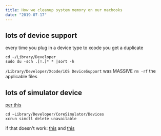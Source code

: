 ```yaml
---
title: How we cleanup system memory on our macbooks
date: "2019-07-17"
---
```


## lots of device support
every time you plug in a device type to xcode you get a duplicate
```
cd ~/Library/Developer
sudo du -sch .[!.]* * |sort -h
```

`/Library/Developer/Xcode/iOS DeviceSupport` was MASSIVE
`rm -rf` the applicable files

## lots of simulator device
[per this](https://stackoverflow.com/questions/33419301/macos-xcode-coresimulator-folder-very-big-ok-to-delete-content)
```
cd ~Library/Developer/CoreSimulator/Devices
xcrun simctl delete unavailable
```
if that doesn't work:
[this](https://stackoverflow.com/questions/29108172/xcrun-unable-to-find-simctl)
and
[this](https://stackoverflow.com/questions/34910383/xcode-free-to-clear-devices-folder/34914591#34914591)
